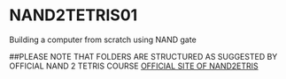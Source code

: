 # NAND2TETRIS01
Building a computer from scratch using NAND gate

##PLEASE NOTE THAT FOLDERS ARE STRUCTURED AS SUGGESTED BY OFFICIAL NAND 2 TETRIS COURSE 
<a href="https://www.nand2tetris.org/course">OFFICIAL SITE OF NAND2ETRIS</a>

